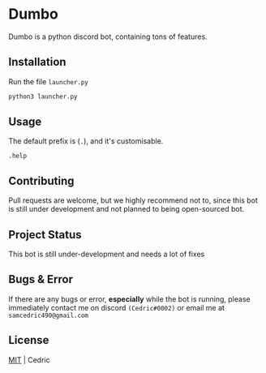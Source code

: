 # Dumbo

Dumbo is a python discord bot, containing tons of features.

## Installation

Run the file `launcher.py`

```bash
python3 launcher.py
```

## Usage
The default prefix is (`.`), and it's customisable.
```
.help
```

## Contributing
Pull requests are welcome, but we highly recommend not to, since this bot is still under development and not planned to being open-sourced bot.

## Project Status

This bot is still under-development and needs a lot of fixes

## Bugs & Error

If there are any bugs or error, **especially** while the bot is running, please immediately contact me on discord `(Cedric#0002)` or email me at `samcedric490@gmail.com`

## License
[MIT](https://choosealicense.com/licenses/mit/) | Cedric